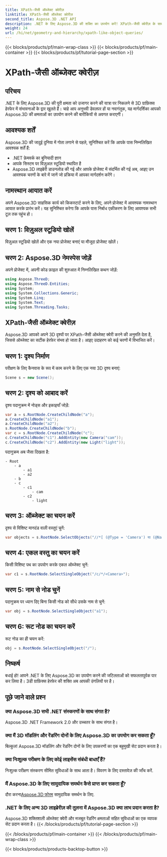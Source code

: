 ```yaml
---
title: XPath-जैसी ऑब्जेक्ट क्वेरीज़
linktitle: XPath-जैसी ऑब्जेक्ट क्वेरीज़
second_title: Aspose.3D .NET API
description: .NET के लिए Aspose.3D की शक्ति का उपयोग करें! XPath-जैसी क्वेरीज़ के साथ 3D ग्राफ़िक्स में निर्बाध रूप से हेरफेर करें। गेम-चेंजिंग अनुभव के लिए अभी डाउनलोड करें।
weight: 24
url: /hi/net/geometry-and-hierarchy/xpath-like-object-queries/
---
```


{{< blocks/products/pf/main-wrap-class >}}
{{< blocks/products/pf/main-container >}}
{{< blocks/products/pf/tutorial-page-section >}}

# XPath-जैसी ऑब्जेक्ट क्वेरीज़

## परिचय
.NET के लिए Aspose.3D की पूरी क्षमता को उजागर करने की यात्रा पर निकलने से 3D ग्राफ़िक्स हेरफेर में संभावनाओं के द्वार खुलते हैं। चाहे आप अनुभवी डेवलपर हों या नवागंतुक, यह मार्गदर्शिका आपको Aspose.3D की क्षमताओं का उपयोग करने की बारीकियों से अवगत कराएगी।
## आवश्यक शर्तें
Aspose.3D की जादुई दुनिया में गोता लगाने से पहले, सुनिश्चित करें कि आपके पास निम्नलिखित आवश्यक शर्तें हैं:
- .NET फ्रेमवर्क का बुनियादी ज्ञान
- आपके सिस्टम पर विज़ुअल स्टूडियो स्थापित है
- Aspose.3D लाइब्रेरी डाउनलोड की गई और आपके प्रोजेक्ट में संदर्भित की गई
अब, आइए उन आवश्यक चरणों के बारे में जानें जो प्रक्रिया में आपका मार्गदर्शन करेंगे।
## नामस्थान आयात करें
अपने Aspose.3D साहसिक कार्य को किकस्टार्ट करने के लिए, अपने प्रोजेक्ट में आवश्यक नामस्थान आयात करके प्रारंभ करें। यह सुनिश्चित करेगा कि आपके पास निर्बाध एकीकरण के लिए आवश्यक सभी टूल तक पहुंच हो।
## चरण 1: विज़ुअल स्टूडियो खोलें
विज़ुअल स्टूडियो खोलें और एक नया प्रोजेक्ट बनाएं या मौजूदा प्रोजेक्ट खोलें।
## चरण 2: Aspose.3D नेमस्पेस जोड़ें
अपने प्रोजेक्ट में, अपनी कोड फ़ाइल की शुरुआत में निम्नलिखित कथन जोड़ें:
```csharp
using Aspose.ThreeD;
using Aspose.ThreeD.Entities;
using System;
using System.Collections.Generic;
using System.Linq;
using System.Text;
using System.Threading.Tasks;
```
## XPath-जैसी ऑब्जेक्ट क्वेरीज़
Aspose.3D आपको अपने 3D दृश्यों पर XPath-जैसी ऑब्जेक्ट क्वेरी करने की अनुमति देता है, जिससे ऑब्जेक्ट का सटीक हेरफेर संभव हो जाता है। आइए उदाहरण को कई चरणों में विभाजित करें।
## चरण 1: दृश्य निर्माण
परीक्षण के लिए कैनवास के रूप में काम करने के लिए एक नया 3D दृश्य बनाएं:
```csharp
Scene s = new Scene();
```
## चरण 2: दृश्य को आबाद करें
दृश्य पदानुक्रम में नोड्स और इकाइयाँ जोड़ें:
```csharp
var a = s.RootNode.CreateChildNode("a");
a.CreateChildNode("a1");
a.CreateChildNode("a2");
s.RootNode.CreateChildNode("b");
var c = s.RootNode.CreateChildNode("c");
c.CreateChildNode("c1").AddEntity(new Camera("cam"));
c.CreateChildNode("c2").AddEntity(new Light("light"));
```
पदानुक्रम अब जैसा दिखता है:
```
- Root
    - a
        - a1
        - a2
    - b
    - c
        - c1
            - cam
        - c2
            - light
```
## चरण 3: ऑब्जेक्ट का चयन करें
दृश्य से विशिष्ट मानदंड वाली वस्तुएं चुनें:
```csharp
var objects = s.RootNode.SelectObjects("//*[ (@Type = 'Camera') या (@Name = 'light')]");
```
## चरण 4: एकल वस्तु का चयन करें
किसी विशिष्ट पथ का उपयोग करके एकल ऑब्जेक्ट चुनें:
```csharp
var c1 = s.RootNode.SelectSingleObject("/c/*/<Camera>");
```
## चरण 5: नाम से नोड चुनें
पदानुक्रम पर ध्यान दिए बिना किसी नोड को सीधे उसके नाम से चुनें:
```csharp
var obj = s.RootNode.SelectSingleObject("a1");
```
## चरण 6: रूट नोड का चयन करें
रूट नोड का ही चयन करें:
```csharp
obj = s.RootNode.SelectSingleObject("/");
```
## निष्कर्ष
बधाई हो! आपने .NET के लिए Aspose.3D का उपयोग करने की जटिलताओं को सफलतापूर्वक पार कर लिया है। 3डी ग्राफ़िक्स हेरफेर की शक्ति अब आपकी उंगलियों पर है।
## पूछे जाने वाले प्रश्न
### क्या Aspose.3D सभी .NET संस्करणों के साथ संगत है?
Aspose.3D .NET Framework 2.0 और उच्चतर के साथ संगत है।
### क्या मैं 3D मॉडलिंग और रेंडरिंग दोनों के लिए Aspose.3D का उपयोग कर सकता हूँ?
बिल्कुल! Aspose.3D मॉडलिंग और रेंडरिंग दोनों के लिए उपकरणों का एक बहुमुखी सेट प्रदान करता है।
### क्या निःशुल्क परीक्षण के लिए कोई लाइसेंस संबंधी बाधाएँ हैं?
निःशुल्क परीक्षण संस्करण सीमित सुविधाओं के साथ आता है। विवरण के लिए दस्तावेज़ की जाँच करें.
### मैं Aspose.3D के लिए सामुदायिक समर्थन कैसे प्राप्त कर सकता हूँ?
 दौरा करना[Aspose.3D फोरम](https://forum.aspose.com/c/3d/18) सामुदायिक समर्थन के लिए.
### .NET के लिए अन्य 3D लाइब्रेरीज़ की तुलना में Aspose.3D क्या लाभ प्रदान करता है?
Aspose.3D शक्तिशाली ऑब्जेक्ट क्वेरी और मजबूत रेंडरिंग क्षमताओं सहित सुविधाओं का एक व्यापक सेट प्रदान करता है।
{{< /blocks/products/pf/tutorial-page-section >}}

{{< /blocks/products/pf/main-container >}}
{{< /blocks/products/pf/main-wrap-class >}}

{{< blocks/products/products-backtop-button >}}
